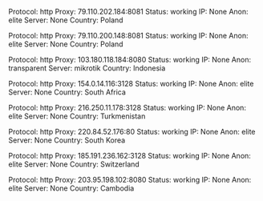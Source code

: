 Protocol: http
Proxy: 79.110.202.184:8081
Status: working
IP: None
Anon: elite
Server: None
Country: Poland

Protocol: http
Proxy: 79.110.200.148:8081
Status: working
IP: None
Anon: elite
Server: None
Country: Poland

Protocol: http
Proxy: 103.180.118.184:8080
Status: working
IP: None
Anon: transparent
Server: mikrotik
Country: Indonesia

Protocol: http
Proxy: 154.0.14.116:3128
Status: working
IP: None
Anon: elite
Server: None
Country: South Africa

Protocol: http
Proxy: 216.250.11.178:3128
Status: working
IP: None
Anon: elite
Server: None
Country: Turkmenistan

Protocol: http
Proxy: 220.84.52.176:80
Status: working
IP: None
Anon: elite
Server: None
Country: South Korea

Protocol: http
Proxy: 185.191.236.162:3128
Status: working
IP: None
Anon: elite
Server: None
Country: Switzerland

Protocol: http
Proxy: 203.95.198.102:8080
Status: working
IP: None
Anon: elite
Server: None
Country: Cambodia

